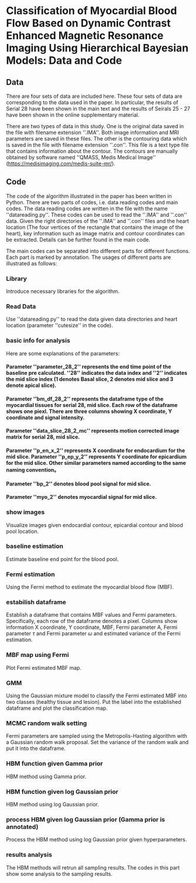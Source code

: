 # Classification of Myocardial Blood Flow Based on Dynamic Contrast Enhanced Magnetic Resonance Imaging Using Hierarchical Bayesian Models: Data and Code
## Data
There are four sets of data are included here. These four sets of data are corresponding to the data used in the paper. In particular, the results of Serial 28 have been shown in the main text and the results of Seirals 25 - 27 have been shown in the online supplementary material.

There are two types of data in this study. One is the original data saved in the file with filename extension ''.IMA''. Both image information and MRI parameters are saved in these files. The other is the contouring data which is saved in the file with filename extension ''.con''. This file is a text type file that contains information about the contour. The contours are manually obtained by software named ''QMASS, Medis Medical Image'' (https://medisimaging.com/medis-suite-mr/).

## Code
The code of the algorithm illustrated in the paper has been written in Python. There are two parts of codes, i.e. data reading codes and main codes. The data reading codes are written in the file with the name ''datareading.py''. These codes can be used to read the ''.IMA'' and ''.con'' data. Given the right directories of the ''.IMA'' and ''.con'' files and the heart location (The four vertices of the rectangle that contains the image of the heart), key information such as image matrix and contour coordinates can be extracted. Details can be further found in the main code.

The main codes can be separated into different parts for different functions. Each part is marked by annotation. The usages of different parts are illustrated as follows:

### Library

Introduce necessary libraries for the algorithm.

### Read Data

Use ''datareading.py'' to read the data given data directories and heart location (parameter ''cutesize'' in the code).

### basic info for analysis

Here are some explanations of the parameters:

#### Parameter ''parameter_28_2'' represents the end time point of the baseline pre calculated. ''28'' indicates the data index and ''2'' indicates the mid slice index (1 denotes Basal slice, 2 denotes mid slice and 3 denote apical slice).
#### Parameter ''bm_df_28_2'' represents the dataframe type of the myocardial tissues for serial 28, mid slice. Each row of the dataframe shows one piexl. There are three columns showing X coordinate, Y coordinate and signal intensity.
#### Parameter ''data_slice_28_2_mc'' represents motion corrected image matrix for serial 28, mid slice.
#### Parameter ''p_en_x_2'' represents X coordinate for endocardium for the mid slice. Parameter ''p_ep_y_2'' represents Y coordinate for epicardium for the mid slice. Other similar parameters named according to the same naming convention。
#### Parameter ''bp_2'' denotes blood pool signal for mid slice.
#### Parameter ''myo_2'' denotes myocardial signal for mid slice.

### show images

Visualize images given endocardial contour, epicardial contour and blood pool location.

### baseline estimation

Estimate baseline end point for the blood pool.

### Fermi estimation

Using the Fermi method to estimate the myocardial blood flow (MBF).

### estabilish dataframe

Establish a dataframe that contains MBF values and Fermi parameters. Specifically, each row of the dataframe denotes a pixel. Columns show information X coordinate, Y coordinate, MBF, Fermi parameter A, Fermi parameter $\tau$ and Fermi parameter $\omega$ and estimated variance of the Fermi estimation.

### MBF map using Fermi

Plot Fermi estimated MBF map.

### GMM

Using the Gaussian mixture model to classify the Fermi estimated MBF into two classes (healthy tissue and lesion). Put the label into the established dataframe and plot the classification map.

### MCMC random walk setting

Fermi parameters are sampled using the Metropolis-Hasting algorithm with a Gaussian random walk proposal. Set the variance of the random walk and put it into the dataframe.

### HBM function given Gamma prior

HBM method using Gamma prior.

### HBM function given log Gaussian prior

HBM method using log Gaussian prior.

### process HBM given log Gaussian prior (Gamma prior is annotated)

Process the HBM method using log Gaussian prior given hyperparameters.

### results analysis

The HBM methods will retrun all sampling results. The codes in this part show some analysis to the sampling results.

